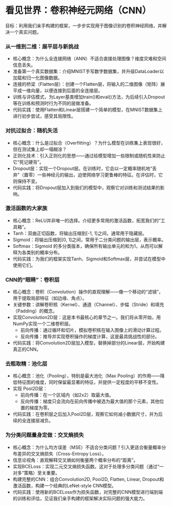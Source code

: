 # 看见世界：卷积神经元网络（CNN）

目标：利用我们亲手构建的框架，一步步实现用于图像识别的卷积神经网络，并解决一个真实问题。

### 从一维到二维：展平层与新挑战

* 核心概念：为什么全连接网络（ANN）不适合直接处理图像？维度灾难和空间信息丢失。
* 准备第一个真实数据集：介绍MNIST手写数字数据集，并升级DataLoader以加载和归一化图像数据。
* 连接的桥梁（Flatten层）：创建一个Flatten层，将输入的二维图像（矩阵）展平成一维向量，以便连接到后面的全连接层。
* 训练与评估模式，为Layer基类增加train()和eval()方法，为后续引入Dropout等在训练和预测时行为不同的层做准备。
* 代码实践：使用Flatten和Linear层搭建一个简单的模型，在MNIST数据集上进行初步尝试，感受其局限性。

### 对抗过拟合：随机失活

* 核心概念：什么是过拟合（Overfitting）？为什么模型在训练集上表现很好，但在测试集上却一塌糊涂？
* 正则化技术：引入正则化的思想——通过给模型增加一些限制或随机性来防止它“死记硬背”。
* Dropout层：实现一个Dropout层。在训练时，它会以一定概率随机地“丢弃”（置零）一些神经元的输出，迫使网络学习更鲁棒的特征。在评估时，它则保持不变。
* 代码实践：将Dropout层加入到我们的模型中，观察它对训练和测试结果的影响。

### 激活函数的大家族

* 核心概念：ReLU并非唯一的选择。介绍更多常用的激活函数，拓宽我们的“工具箱”。
* Tanh：双曲正切函数，将输出压缩到[-1, 1]之间，通常用于隐藏层。
* Sigmoid：将输出压缩到[0, 1]之间，常用于二分类问题的输出层，表示概率。
* Softmax：Sigmoid 的多分类版本，确保所有输出单元的和为1，从而可以解释为各类别的概率分布。
* 代码实践：为我们的框架实现Tanh、Sigmoid和Softmax层，并尝试在模型中使用它们。

### CNN的“眼睛”：卷积层

* 核心概念：卷积（Convolution）操作的直观理解——像一个移动的“滤镜”，用于提取局部特征（如边缘、角点）。
* 关键参数：讲解卷积核（Kernel）、通道（Channel）、步幅（Stride）和填充（Padding）的概念。
* 实现Convolution2D层：这是本书最核心的章节之一。我们将从零开始，用NumPy实现一个二维卷积层。
  * 前向传播：通过循环和切片，模拟卷积核在输入图像上的滑动计算过程。
  * 反向传播：推导并实现卷积操作的梯度计算，这是最具挑战性的部分。
* 代码实践：将Convolution2D层加入模型，替换掉部分的Linear层，开始构建真正的CNN。

### 去粗取精：池化层

* 核心概念：池化（Pooling），特别是最大池化（Max Pooling）的作用——降低特征图的维度，同时保留最显著的特征，并提供一定程度的平移不变性。
* 实现 Pool2D层：
  * 前向传播：在一个区域内（如2x2）取最大值。
  * 反向传播：梯度只会流向在前向传播中被选为最大值的那个元素，其他位置的梯度为零。
* 代码实践：在卷积层之后加入Pool2D层，观察它如何减小数据尺寸，并为后续的全连接层减负。

### 为分类问题量身定做：交叉熵损失

* 核心概念：为什么均方误差（MSE）不适合分类问题？引入更适合衡量概率分布差异的交叉熵损失（Cross-Entropy Loss）。
* 信息论视角：直观解释交叉熵如何衡量两个概率分布的“距离”。
* 实现BCELoss：实现二元交叉熵损失函数。这对于处理多分类问题（通过“一对多”策略）至关重要。
* 构建完整的CNN：组合Convolution2D, Pool2D, Flatten, Linear, Dropout和激活函数，构建一个经典的LeNet-style CNN模型。
* 代码实践：使用新的BCELoss作为损失函数，对完整的CNN模型进行端到端的训练和评估，见证我们亲手构建的框架解决实际问题的强大能力。